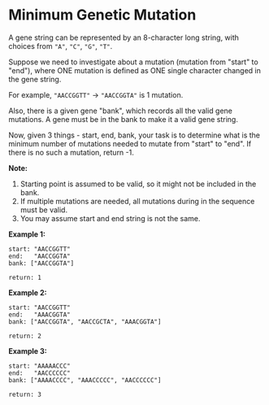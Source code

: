 # Minimum Genetic Mutation

A gene string can be represented by an 8-character long string, with choices from `"A"`, `"C"`, `"G"`, `"T"`.

Suppose we need to investigate about a mutation (mutation from "start" to "end"), where ONE mutation is defined as ONE single character changed in the gene string.

For example, `"AACCGGTT"` -> `"AACCGGTA"` is 1 mutation.

Also, there is a given gene "bank", which records all the valid gene mutations. A gene must be in the bank to make it a valid gene string.

Now, given 3 things - start, end, bank, your task is to determine what is the minimum number of mutations needed to mutate from "start" to "end". If there is no such a mutation, return -1.

__Note:__

1. Starting point is assumed to be valid, so it might not be included in the bank.
2. If multiple mutations are needed, all mutations during in the sequence must be valid.
3. You may assume start and end string is not the same.

__Example 1:__

```
start: "AACCGGTT"
end:   "AACCGGTA"
bank: ["AACCGGTA"]

return: 1
```

__Example 2:__

```
start: "AACCGGTT"
end:   "AAACGGTA"
bank: ["AACCGGTA", "AACCGCTA", "AAACGGTA"]

return: 2
```

__Example 3:__

```
start: "AAAAACCC"
end:   "AACCCCCC"
bank: ["AAAACCCC", "AAACCCCC", "AACCCCCC"]

return: 3
```
